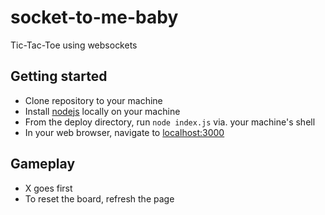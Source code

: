 # socket-to-me-baby
Tic-Tac-Toe using websockets

## Getting started
- Clone repository to your machine
- Install [nodejs](https://nodejs.org/) locally on your machine
- From the deploy directory, run `node index.js` via. your machine's shell
- In your web browser, navigate to [localhost:3000](http://localhost:3000)

## Gameplay
- X goes first
- To reset the board, refresh the page
